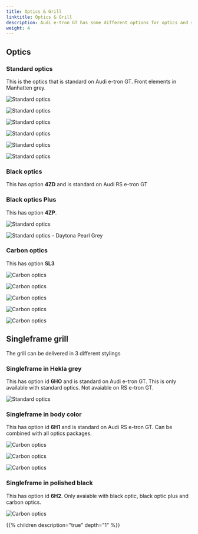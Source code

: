 ```yaml
---
title: Optics & Grill
linktitle: Optics & Grill
description: Audi e-tron GT has some different options for optics and single frame grill
weight: 4
---
```





## Optics


### Standard optics

This is the optics that is standard on Audi e-tron GT. Front elements in Manhatten grey.

![Standard optics](standardoptics_singleframebody_1.jpg "Standard optics with singleframe grill in body color (Kemora)")

![Standard optics](standardoptics_singleframebody_2.jpg "Standard optics with singleframe grill in body color (Suzuka)")

![Standard optics](standardoptics_singleframebody_3.jpg "Standard optics with singleframe grill in body color (Mythos)")

![Standard optics](standardoptics_singleframehekla_1.jpg "Standard optics with singleframe grill in hekla grey")

![Standard optics](standardoptics_singleframehekla_2.jpg "Standard optics with singleframe grill in hekla grey")

![Standard optics](standardoptics_singleframehekla_3.jpg "Standard optics with singleframe grill in hekla grey")

### Black optics

This has option **4ZD** and is standard on Audi RS e-tron GT

### Black optics Plus

This has option **4ZP**.

![Standard optics](blackopticsplus_singleframebody_1.jpg "Black optics plus with singleframe grill in body color (Ascari)")

![Standard optics - Daytona Pearl Grey](singleframe_bodycolor_2.jpg "Black optics plus with body color single frame grill by Auditography")

### Carbon optics

This has option **SL3**

![Carbon optics ](carbonoptics_singleframebody_1.jpg "Carbon optics with body color single frame grill")

![Carbon optics ](carbonoptics_singleframebody_2.jpg "Carbon optics with body color single frame grill")

![Carbon optics ](carbonoptics_singleframebody_3.jpg "Carbon optics with body color single frame grill")

![Carbon optics](carbonoptics_singleframeblack_1.jpg "Carbon optics with black single frame grill and black rings")

![Carbon optics](carbonoptics_singleframeblack_2.jpg "Carbon optics with black single frame grill and black rings")

## Singleframe grill

The grill can be delivered in 3 different stylings

### Singleframe in Hekla grey

This has option id **6HO** and is standard on Audi e-tron GT. This is only available with standard optics. Not avaiable on RS e-tron GT.

![Standard optics](standardoptics_singleframehekla_1.jpg "Standard optics with singleframe grill in hekla grey")

### Singleframe in body color

This has option id **6H1** and is standard on Audi RS e-tron GT. Can be combined with all optics packages. 

![Carbon optics ](carbonoptics_singleframebody_1.jpg "Carbon optics with body color single frame grill")

![Carbon optics ](carbonoptics_singleframebody_2.jpg "Carbon optics with body color single frame grill")

![Carbon optics ](carbonoptics_singleframebody_3.jpg "Carbon optics with body color single frame grill")

### Singleframe in polished black

This has option id **6H2**. Only avaiable with black optic, black optic plus and carbon optics.

![Carbon optics](carbonoptics_singleframeblack_1.jpg "Carbon optics with black single frame grill and black rings")

{{% children description="true" depth="1" %}}
